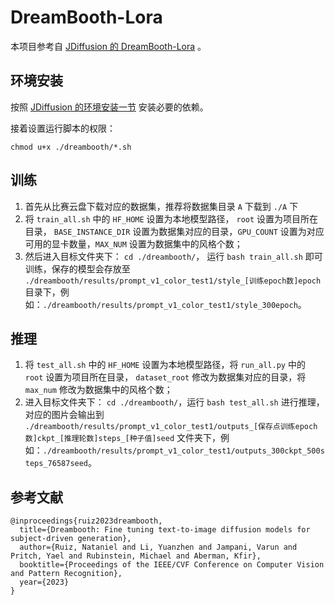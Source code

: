 # DreamBooth-Lora

本项目参考自 [JDiffusion 的 DreamBooth-Lora](https://github.com/JittorRepos/JDiffusion/tree/master/examples/dreambooth) 。

## 环境安装

按照 [JDiffusion 的环境安装一节](https://github.com/JittorRepos/JDiffusion/blob/master/examples/dreambooth/README.md) 安装必要的依赖。

接着设置运行脚本的权限：
```
chmod u+x ./dreambooth/*.sh
```

## 训练

1. 首先从比赛云盘下载对应的数据集，推荐将数据集目录 `A` 下载到 `./A` 下
2. 将 `train_all.sh` 中的 `HF_HOME` 设置为本地模型路径， `root` 设置为项目所在目录， `BASE_INSTANCE_DIR` 设置为数据集对应的目录，`GPU_COUNT` 设置为对应可用的显卡数量，`MAX_NUM` 设置为数据集中的风格个数；
3. 然后进入目标文件夹下： `cd ./dreambooth/`， 运行 `bash train_all.sh` 即可训练，保存的模型会存放至 `./dreambooth/results/prompt_v1_color_test1/style_[训练epoch数]epoch` 目录下，例如：`./dreambooth/results/prompt_v1_color_test1/style_300epoch`。

## 推理

1. 将 `test_all.sh` 中的 `HF_HOME` 设置为本地模型路径，将 `run_all.py` 中的 `root` 设置为项目所在目录， `dataset_root` 修改为数据集对应的目录，将 `max_num` 修改为数据集中的风格个数；
2. 进入目标文件夹下： `cd ./dreambooth/`，运行 `bash test_all.sh` 进行推理，对应的图片会输出到 `./dreambooth/results/prompt_v1_color_test1/outputs_[保存点训练epoch数]ckpt_[推理轮数]steps_[种子值]seed` 文件夹下，例如：`./dreambooth/results/prompt_v1_color_test1/outputs_300ckpt_500steps_76587seed`。


## 参考文献

```
@inproceedings{ruiz2023dreambooth,
  title={Dreambooth: Fine tuning text-to-image diffusion models for subject-driven generation},
  author={Ruiz, Nataniel and Li, Yuanzhen and Jampani, Varun and Pritch, Yael and Rubinstein, Michael and Aberman, Kfir},
  booktitle={Proceedings of the IEEE/CVF Conference on Computer Vision and Pattern Recognition},
  year={2023}
}
```
